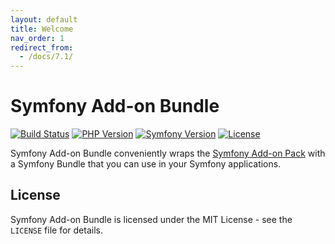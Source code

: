 ```yaml
---
layout: default
title: Welcome
nav_order: 1
redirect_from:
  - /docs/7.1/
---
```


# Symfony Add-on Bundle

[![Build Status](https://github.com/darkwebdesign/symfony-addon-bundle/actions/workflows/build.yaml/badge.svg?branch=7.1)](https://github.com/darkwebdesign/symfony-addon-bundle/actions/workflows/build.yaml)
[![PHP Version](https://img.shields.io/badge/php-8.2%2B-777BB3.svg)](https://php.net/)
[![Symfony Version](https://img.shields.io/badge/symfony-7.1-93C74B.svg)](https://symfony.com/)
[![License](https://poser.pugx.org/darkwebdesign/symfony-addon-bundle/license?format=flat)](https://packagist.org/packages/darkwebdesign/symfony-addon-bundle)

Symfony Add-on Bundle conveniently wraps the [Symfony Add-on Pack](https://darkwebdesign.github.io/symfony-addon-pack/docs/7.1) with a Symfony Bundle that you can use
in your Symfony applications.

## License

Symfony Add-on Bundle is licensed under the MIT License - see the `LICENSE` file for details.
